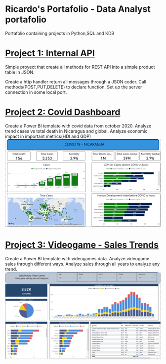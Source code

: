 # Ricardo's Portafolio - Data Analyst portafolio

Portafolio containing projects in Python,SQL and KDB

# [Project 1: Internal API](https://github.com/MrRicardoAcuna7/local_API_server)
Simple proyect that create all methods for REST API into a simple product table in JSON.

Create a http handler return all messages through a JSON coder.
Call methods(POST,PUT,DELETE) to declare function.
Set up the server connection in some local port.

# [Project 2: Covid Dashboard](https://github.com/MrRicardoAcuna7/PowerBIProjects)
Create a Power BI template with covid data from october 2020.
Analyze trend cases vs total death in Nicaragua and global.
Analyze economic impact in important metrics(HDI and GDP)
![alt text](Covid.PNG)

# [Project 3: Videogame - Sales Trends](https://github.com/MrRicardoAcuna7/PowerBIProjects)
Create a Power BI template with videogames data.
Analyze videogame sales through different ways.
Analyze sales through all years to analyze any trend.
![alt text](https://github.com/MrRicardoAcuna7/Ric_Portafolio/blob/main/Videogame.PNG)
